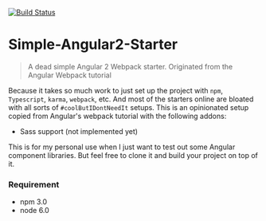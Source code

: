 [![Build Status](https://travis-ci.org/yiochen/Simple-Angular2-Starter.svg?branch=master)](https://travis-ci.org/yiochen/Simple-Angular2-Starter)
# Simple-Angular2-Starter
> A dead simple Angular 2 Webpack starter. Originated from the Angular Webpack tutorial

Because it takes so much work to just set up the project with `npm`, `Typescript`, `karma`, `webpack`, etc. 
And most of the starters online are bloated with all sorts of `#coolButIDontNeedIt` setups. 
This is an opinionated setup copied from Angular's webpack tutorial with the following addons:  
- Sass support (not implemented yet)  

This is for my personal use when I just want to test out some Angular component libraries. But feel free to clone it and build your 
project on top of it.

### Requirement  
- npm 3.0   
- node 6.0